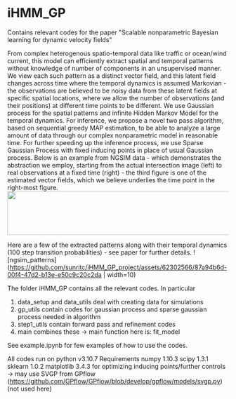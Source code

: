 # iHMM_GP
Contains relevant codes for the paper "Scalable nonparametric Bayesian learning for dynamic velocity fields"

From complex heterogenous spatio-temporal data like traffic or ocean/wind current, this model can efficiently extract spatial and temporal patterns without knowledge of number of components in an unsupervised manner. We view each such pattern as a distinct vector field, and this latent field changes across time where the temporal dynamics is assumed Markovian - the observations are believed to be noisy data from these latent fields at specific spatial locations, where we allow the number of observations (and their positions) at different time points to be different. We use Gaussian process for the spatial patterns and infinite Hidden Markov Model for the temporal dynamics. For inference, we propose a novel two pass algorithm, based on sequential greedy MAP estimation, to be able to analyze a large amount of data through our complex nonparametric model in reasonable time. For further speeding up the inference process, we use Sparse Gaussian Process with fixed inducing points in place of usual Gaussian process. Below is an example from NGSIM data - which demonstrates the abstraction we employ, starting from the actual intersection image (left) to real observations at a fixed time (right) - the third figure is one of the estimated vector fields, which we believe underlies the time point in the right-most figure.
<img src="[https://your-image-url.type](https://github.com/sunritc/iHMM_GP_project/assets/62302566/c11e1abb-8804-4062-b65b-8e66e17c2d99)" width="1000" height="100">

Here are a few of the extracted patterns along with their temporal dynamics (100 step transition probabilities) - see paper for further details.
![ngsim_patterns](https://github.com/sunritc/iHMM_GP_project/assets/62302566/87a94b6d-00f4-47d2-b13e-e50c9c20c2da | width=10)


The folder iHMM_GP contains all the relevant codes. In particular
1. data_setup and data_utils deal with creating data for simulations
2. gp_utils contain codes for gaussian process and sparse gaussian process needed in algorithm
3. step1_utils contain forward pass and refinement codes
4. main combines these -> main function here is: fit_model

See example.ipynb for few examples of how to use the codes. 

All codes run on python v3.10.7
Requirements
numpy 1.10.3
scipy 1.3.1
sklearn 1.0.2
matplotlib 3.4.3
for optimizing inducing points/further controls -> may use SVGP from GPflow (https://github.com/GPflow/GPflow/blob/develop/gpflow/models/svgp.py) (not used here)
